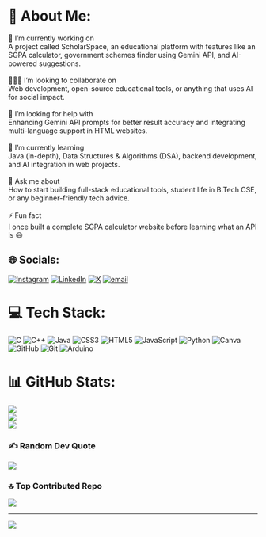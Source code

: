 # 💫 About Me:
🎯 I’m currently working on<br>A project called ScholarSpace, an educational platform with features like an SGPA calculator, government schemes finder using Gemini API, and AI-powered suggestions.<br><br>🧑‍🤝‍🧑 I’m looking to collaborate on<br>Web development, open-source educational tools, or anything that uses AI for social impact.<br><br>🤝 I’m looking for help with<br>Enhancing Gemini API prompts for better result accuracy and integrating multi-language support in HTML websites.<br><br>🌱 I’m currently learning<br>Java (in-depth), Data Structures & Algorithms (DSA), backend development, and AI integration in web projects.<br><br>💬 Ask me about<br>How to start building full-stack educational tools, student life in B.Tech CSE, or any beginner-friendly tech advice.<br><br>⚡ Fun fact<br>I once built a complete SGPA calculator website before learning what an API is 😄


## 🌐 Socials:
[![Instagram](https://img.shields.io/badge/Instagram-%23E4405F.svg?logo=Instagram&logoColor=white)](https://instagram.com/priyanshu_kumar._008) [![LinkedIn](https://img.shields.io/badge/LinkedIn-%230077B5.svg?logo=linkedin&logoColor=white)](https://linkedin.com/in/priyanshu-p7) [![X](https://img.shields.io/badge/X-black.svg?logo=X&logoColor=white)](https://x.com/@priyans02757071) [![email](https://img.shields.io/badge/Email-D14836?logo=gmail&logoColor=white)](mailto:priyanshukumar94460@gmail.com) 

# 💻 Tech Stack:
![C](https://img.shields.io/badge/c-%2300599C.svg?style=plastic&logo=c&logoColor=white) ![C++](https://img.shields.io/badge/c++-%2300599C.svg?style=plastic&logo=c%2B%2B&logoColor=white) ![Java](https://img.shields.io/badge/java-%23ED8B00.svg?style=plastic&logo=openjdk&logoColor=white) ![CSS3](https://img.shields.io/badge/css3-%231572B6.svg?style=plastic&logo=css3&logoColor=white) ![HTML5](https://img.shields.io/badge/html5-%23E34F26.svg?style=plastic&logo=html5&logoColor=white) ![JavaScript](https://img.shields.io/badge/javascript-%23323330.svg?style=plastic&logo=javascript&logoColor=%23F7DF1E) ![Python](https://img.shields.io/badge/python-3670A0?style=plastic&logo=python&logoColor=ffdd54) ![Canva](https://img.shields.io/badge/Canva-%2300C4CC.svg?style=plastic&logo=Canva&logoColor=white) ![GitHub](https://img.shields.io/badge/github-%23121011.svg?style=plastic&logo=github&logoColor=white) ![Git](https://img.shields.io/badge/git-%23F05033.svg?style=plastic&logo=git&logoColor=white) ![Arduino](https://img.shields.io/badge/-Arduino-00979D?style=plastic&logo=Arduino&logoColor=white)
# 📊 GitHub Stats:
![](https://github-readme-stats.vercel.app/api?username=priyanshu-p7&theme=dark&hide_border=false&include_all_commits=false&count_private=false)<br/>
![](https://nirzak-streak-stats.vercel.app/?user=priyanshu-p7&theme=dark&hide_border=false)<br/>
![](https://github-readme-stats.vercel.app/api/top-langs/?username=priyanshu-p7&theme=dark&hide_border=false&include_all_commits=false&count_private=false&layout=compact)

### ✍️ Random Dev Quote
![](https://quotes-github-readme.vercel.app/api?type=horizontal&theme=radical)

### 🔝 Top Contributed Repo
![](https://github-contributor-stats.vercel.app/api?username=priyanshu-p7&limit=5&theme=dark&combine_all_yearly_contributions=true)

---
[![](https://visitcount.itsvg.in/api?id=priyanshu-p7&icon=0&color=0)](https://visitcount.itsvg.in)

<!-- Proudly created with GPRM ( https://gprm.itsvg.in ) -->
